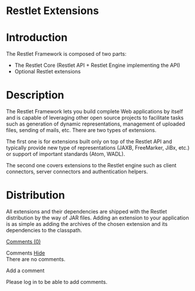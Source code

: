 Restlet Extensions
==================

Introduction
============

The Restlet Framework is composed of two parts:

-   The Restlet Core (Restlet API + Restlet Engine implementing the API)
-   Optional Restlet extensions

Description
===========

The Restlet Framework lets you build complete Web applications by itself
and is capable of leveraging other open source projects to facilitate
tasks such as generation of dynamic representations, management of
uploaded files, sending of mails, etc. There are two types of
extensions.

The first one is for extensions built only on top of the Restlet API and
typically provide new type of representations (JAXB, FreeMarker, JiBx,
etc.) or support of important standards (Atom, WADL).

The second one covers extensions to the Restlet engine such as client
connectors, server connectors and authentication helpers.

Distribution
============

All extensions and their dependencies are shipped with the Restlet
distribution by the way of JAR files. Adding an extension to your
application is as simple as adding the archives of the chosen extension
and its dependencies to the classpath. 

[Comments
(0)](http://web.archive.org/web/20100925030538/http://wiki.restlet.org/docs_2.0/13-restlet/28-restlet.html#)

Comments
[Hide](http://web.archive.org/web/20100925030538/http://wiki.restlet.org/docs_2.0/13-restlet/28-restlet.html#)
\
There are no comments.

Add a comment

Please log in to be able to add comments.
